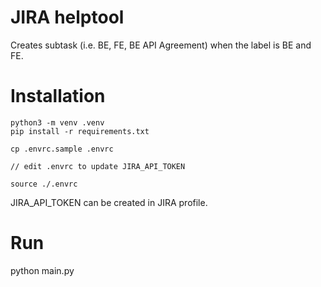 # JIRA helptool

Creates subtask (i.e. BE, FE, BE API Agreement) when the label is BE and FE.


# Installation

```
python3 -m venv .venv
pip install -r requirements.txt

cp .envrc.sample .envrc

// edit .envrc to update JIRA_API_TOKEN

source ./.envrc
```

JIRA_API_TOKEN can be created in JIRA profile.


# Run

python main.py


